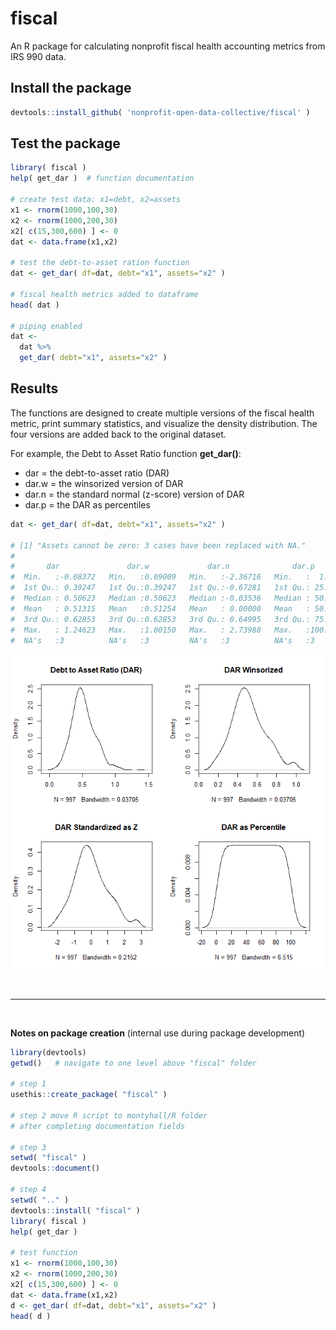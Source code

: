 # fiscal 

An R package for calculating nonprofit fiscal health accounting metrics from IRS 990 data. 


## Install the package

```r
devtools::install_github( 'nonprofit-open-data-collective/fiscal' )
```

## Test the package 

```r
library( fiscal )
help( get_dar )  # function documentation 

# create test data: x1=debt, x2=assets
x1 <- rnorm(1000,100,30)
x2 <- rnorm(1000,200,30)
x2[ c(15,300,600) ] <- 0
dat <- data.frame(x1,x2)

# test the debt-to-asset ration function
dat <- get_dar( df=dat, debt="x1", assets="x2" )

# fiscal health metrics added to dataframe
head( dat ) 

# piping enabled 
dat <- 
  dat %>% 
  get_dar( debt="x1", assets="x2" )
```

## Results 

The functions are designed to create multiple versions of the fiscal health metric, print summary statistics, and visualize the density distribution. The four versions are added back to the original dataset. 

For example, the Debt to Asset Ratio function **get_dar()**: 

* dar = the debt-to-asset ratio (DAR) 
* dar.w = the winsorized version of DAR 
* dar.n = the standard normal (z-score) version of DAR 
* dar.p = the DAR as percentiles  

```r
dat <- get_dar( df=dat, debt="x1", assets="x2" )

# [1] "Assets cannot be zero: 3 cases have been replaced with NA."
#
#       dar               dar.w             dar.n              dar.p       
#  Min.   :-0.08372   Min.   :0.09009   Min.   :-2.36716   Min.   :  1.00  
#  1st Qu.: 0.39247   1st Qu.:0.39247   1st Qu.:-0.67281   1st Qu.: 25.00  
#  Median : 0.50623   Median :0.50623   Median :-0.03536   Median : 50.00  
#  Mean   : 0.51315   Mean   :0.51254   Mean   : 0.00000   Mean   : 50.35  
#  3rd Qu.: 0.62853   3rd Qu.:0.62853   3rd Qu.: 0.64995   3rd Qu.: 75.00  
#  Max.   : 1.24623   Max.   :1.00150   Max.   : 2.73988   Max.   :100.00  
#  NA's   :3          NA's   :3         NA's   :3          NA's   :3
```

![](assets/dar.png)

<br> 

-----------------

<br>

**Notes on package creation** (internal use during package development) 

```r
library(devtools)
getwd()   # navigate to one level above "fiscal" folder

# step 1
usethis::create_package( "fiscal" )

# step 2 move R script to montyhall/R folder
# after completing documentation fields 

# step 3
setwd( "fiscal" )
devtools::document()

# step 4
setwd( ".." )
devtools::install( "fiscal" )
library( fiscal )
help( get_dar )

# test function
x1 <- rnorm(1000,100,30)
x2 <- rnorm(1000,200,30)
x2[ c(15,300,600) ] <- 0
dat <- data.frame(x1,x2)
d <- get_dar( df=dat, debt="x1", assets="x2" )
head( d )
```


